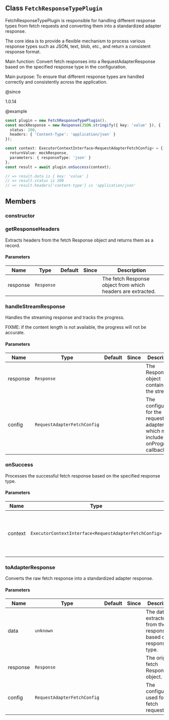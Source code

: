 ## Class `FetchResponseTypePlugin`
FetchResponseTypePlugin is responsible for handling different response types
from fetch requests and converting them into a standardized adapter response.

The core idea is to provide a flexible mechanism to process various response
types such as JSON, text, blob, etc., and return a consistent response format.

Main function: Convert fetch responses into a RequestAdapterResponse based on
the specified response type in the configuration.

Main purpose: To ensure that different response types are handled correctly
and consistently across the application.

@since 

1.0.14

@example 

```typescript
const plugin = new FetchResponseTypePlugin();
const mockResponse = new Response(JSON.stringify({ key: 'value' }), {
  status: 200,
  headers: { 'Content-Type': 'application/json' }
});

const context: ExecutorContextInterface<RequestAdapterFetchConfig> = {
  returnValue: mockResponse,
  parameters: { responseType: 'json' }
};
const result = await plugin.onSuccess(context);

// => result.data is { key: 'value' }
// => result.status is 200
// => result.headers['content-type'] is 'application/json'
```


## Members

### constructor




### getResponseHeaders
Extracts headers from the fetch Response object and returns them as a record.


#### Parameters
| Name | Type | Default | Since | Description |
|------|------|---------|-------|------------|
|  response  | `Response` |  |  | The fetch Response object from which headers are extracted. |


### handleStreamResponse
Handles the streaming response and tracks the progress.

FIXME: if the content length is not available, the progress will not be accurate.


#### Parameters
| Name | Type | Default | Since | Description |
|------|------|---------|-------|------------|
|  response  | `Response` |  |  | The Response object containing the stream. |
|  config  | `RequestAdapterFetchConfig` |  |  | The configuration for the request adapter, which may include an onProgress callback. |


### onSuccess
Processes the successful fetch response based on the specified response type.


#### Parameters
| Name | Type | Default | Since | Description |
|------|------|---------|-------|------------|
|  context  | `ExecutorContextInterface<RequestAdapterFetchConfig>` |  |  | The execution context containing the fetch response and configuration. |


### toAdapterResponse
Converts the raw fetch response into a standardized adapter response.


#### Parameters
| Name | Type | Default | Since | Description |
|------|------|---------|-------|------------|
|  data  | `unknown` |  |  | The data extracted from the response based on the response type. |
|  response  | `Response` |  |  | The original fetch Response object. |
|  config  | `RequestAdapterFetchConfig` |  |  | The configuration used for the fetch request. |

